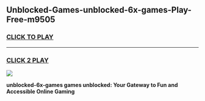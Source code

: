 
## Unblocked-Games-unblocked-6x-games-Play-Free-m9505
<h3>
<a href="https://premium76.site?title=unblocked-6x-games&ref=20M">CLICK TO PLAY</a></h3>
<hr>

<h3>
<a href="https://premium76.site?title=unblocked-6x-games&ref=20M">CLICK 2 PLAY</a>
  
</h3>

<a href="https://premium76.site?title=unblocked-6x-games&ref=19M"><img src="https://clearcache.store/games.png"></a>


**unblocked-6x-games games unblocked: Your Gateway to Fun and Accessible Online Gaming**
